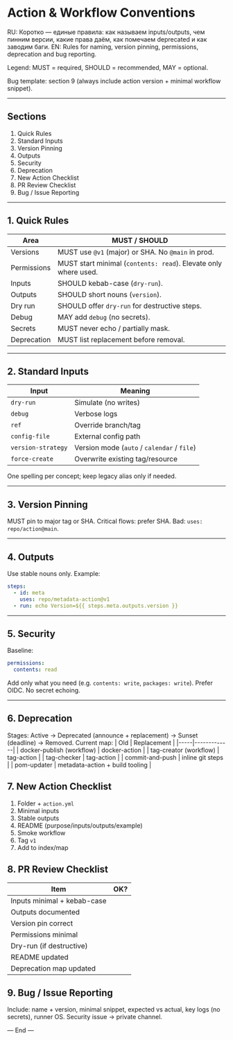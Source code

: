 # Action & Workflow Conventions

RU: Коротко — единые правила: как называем inputs/outputs, чем пинним версии, какие права даём, как помечаем deprecated и как заводим баги.
EN: Rules for naming, version pinning, permissions, deprecation and bug reporting.

Legend: MUST = required, SHOULD = recommended, MAY = optional.

Bug template: section 9 (always include action version + minimal workflow snippet).

---

## Sections

1. Quick Rules
2. Standard Inputs
3. Version Pinning
4. Outputs
5. Security
6. Deprecation
7. New Action Checklist
8. PR Review Checklist
9. Bug / Issue Reporting

---

## 1. Quick Rules

| Area        | MUST / SHOULD                                                   |
| ----------- | --------------------------------------------------------------- |
| Versions    | MUST use `@v1` (major) or SHA. No `@main` in prod.              |
| Permissions | MUST start minimal (`contents: read`). Elevate only where used. |
| Inputs      | SHOULD kebab-case (`dry-run`).                                  |
| Outputs     | SHOULD short nouns (`version`).                                 |
| Dry run     | SHOULD offer `dry-run` for destructive steps.                   |
| Debug       | MAY add `debug` (no secrets).                                   |
| Secrets     | MUST never echo / partially mask.                               |
| Deprecation | MUST list replacement before removal.                           |

---

## 2. Standard Inputs

| Input              | Meaning                                     |
| ------------------ | ------------------------------------------- |
| `dry-run`          | Simulate (no writes)                        |
| `debug`            | Verbose logs                                |
| `ref`              | Override branch/tag                         |
| `config-file`      | External config path                        |
| `version-strategy` | Version mode (`auto` / `calendar` / `file`) |
| `force-create`     | Overwrite existing tag/resource             |

One spelling per concept; keep legacy alias only if needed.

---

## 3. Version Pinning

MUST pin to major tag or SHA. Critical flows: prefer SHA. Bad: `uses: repo/action@main`.

---

## 4. Outputs

Use stable nouns only. Example:

```yaml
steps:
  - id: meta
    uses: repo/metadata-action@v1
  - run: echo Version=${{ steps.meta.outputs.version }}
```

---

## 5. Security

Baseline:

```yaml
permissions:
  contents: read
```

Add only what you need (e.g. `contents: write`, `packages: write`). Prefer OIDC. No secret echoing.

---

## 6. Deprecation

Stages: Active → Deprecated (announce + replacement) → Sunset (deadline) → Removed.
Current map:
| Old | Replacement |
|-----|-------------|
| docker-publish (workflow) | docker-action |
| tag-creator (workflow) | tag-action |
| tag-checker | tag-action |
| commit-and-push | inline git steps |
| pom-updater | metadata-action + build tooling |

## 7. New Action Checklist

1. Folder + `action.yml`
2. Minimal inputs
3. Stable outputs
4. README (purpose/inputs/outputs/example)
5. Smoke workflow
6. Tag `v1`
7. Add to index/map

## 8. PR Review Checklist

| Item                        | OK? |
| --------------------------- | --- |
| Inputs minimal + kebab-case |     |
| Outputs documented          |     |
| Version pin correct         |     |
| Permissions minimal         |     |
| Dry-run (if destructive)    |     |
| README updated              |     |
| Deprecation map updated     |     |

## 9. Bug / Issue Reporting

Include: name + version, minimal snippet, expected vs actual, key logs (no secrets), runner OS. Security issue → private channel.

— End —
